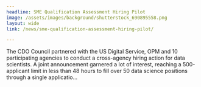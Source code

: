```yaml
---
headline: SME Qualification Assessment Hiring Pilot
image: /assets/images/background/shutterstock_690895558.png
layout: wide
link: /news/sme-qualification-assessment-hiring-pilot/

---
```

The CDO Council partnered with the US Digital Service, OPM and 10 participating agencies to conduct a cross-agency hiring action for data scientists. A joint announcement garnered a lot of interest, reaching a 500-applicant limit in less than 48 hours to fill over 50 data science positions through a single applicatio...